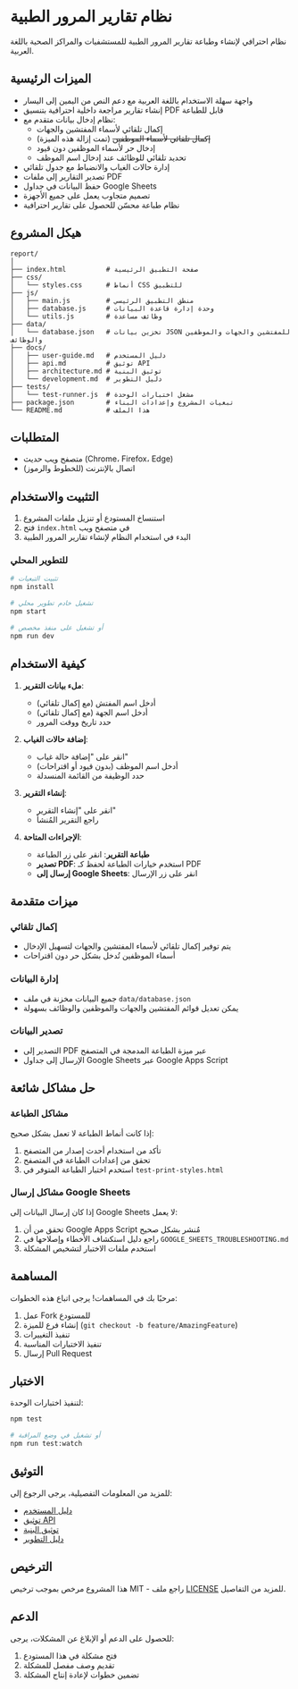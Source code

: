 # نظام تقارير المرور الطبية

نظام احترافي لإنشاء وطباعة تقارير المرور الطبية للمستشفيات والمراكز الصحية باللغة العربية.

## الميزات الرئيسية

- واجهة سهلة الاستخدام باللغة العربية مع دعم النص من اليمين إلى اليسار
- إنشاء تقارير مراجعة داخلية احترافية بتنسيق PDF قابل للطباعة
- نظام إدخال بيانات متقدم مع:
  - إكمال تلقائي لأسماء المفتشين والجهات
  - ~~إكمال تلقائي لأسماء الموظفين~~ (تمت إزالة هذه الميزة)
  - إدخال حر لأسماء الموظفين دون قيود
  - تحديد تلقائي للوظائف عند إدخال اسم الموظف
- إدارة حالات الغياب والانضباط مع جدول تلقائي
- تصدير التقارير إلى ملفات PDF
- حفظ البيانات في جداول Google Sheets
- تصميم متجاوب يعمل على جميع الأجهزة
- نظام طباعة محسّن للحصول على تقارير احترافية

## هيكل المشروع

```
report/
│
├── index.html          # صفحة التطبيق الرئيسية
├── css/
│   └── styles.css      # أنماط CSS للتطبيق
├── js/
│   ├── main.js         # منطق التطبيق الرئيسي
│   ├── database.js     # وحدة إدارة قاعدة البيانات
│   └── utils.js        # وظائف مساعدة
├── data/
│   └── database.json   # تخزين بيانات JSON للمفتشين والجهات والموظفين والوظائف
├── docs/
│   ├── user-guide.md   # دليل المستخدم
│   ├── api.md          # توثيق API
│   ├── architecture.md # توثيق البنية
│   └── development.md  # دليل التطوير
├── tests/
│   └── test-runner.js  # مشغل اختبارات الوحدة
├── package.json        # تبعيات المشروع وإعدادات البناء
└── README.md           # هذا الملف
```

## المتطلبات

- متصفح ويب حديث (Chrome، Firefox، Edge)
- اتصال بالإنترنت (للخطوط والرموز)

## التثبيت والاستخدام

1. استنساخ المستودع أو تنزيل ملفات المشروع
2. فتح `index.html` في متصفح ويب
3. البدء في استخدام النظام لإنشاء تقارير المرور الطبية

### للتطوير المحلي

```bash
# تثبيت التبعيات
npm install

# تشغيل خادم تطوير محلي
npm start

# أو تشغيل على منفذ مخصص
npm run dev
```

## كيفية الاستخدام

1. **ملء بيانات التقرير**:
   - أدخل اسم المفتش (مع إكمال تلقائي)
   - أدخل اسم الجهة (مع إكمال تلقائي)
   - حدد تاريخ ووقت المرور

2. **إضافة حالات الغياب**:
   - انقر على "إضافة حالة غياب"
   - أدخل اسم الموظف (بدون قيود أو اقتراحات)
   - حدد الوظيفة من القائمة المنسدلة

3. **إنشاء التقرير**:
   - انقر على "إنشاء التقرير"
   - راجع التقرير المُنشأ

4. **الإجراءات المتاحة**:
   - **طباعة التقرير**: انقر على زر الطباعة
   - **تصدير PDF**: استخدم خيارات الطباعة لحفظ كـ PDF
   - **إرسال إلى Google Sheets**: انقر على زر الإرسال

## ميزات متقدمة

### إكمال تلقائي
- يتم توفير إكمال تلقائي لأسماء المفتشين والجهات لتسهيل الإدخال
- أسماء الموظفين تُدخل بشكل حر دون اقتراحات

### إدارة البيانات
- جميع البيانات مخزنة في ملف `data/database.json`
- يمكن تعديل قوائم المفتشين والجهات والموظفين والوظائف بسهولة

### تصدير البيانات
- التصدير إلى PDF عبر ميزة الطباعة المدمجة في المتصفح
- الإرسال إلى جداول Google Sheets عبر Google Apps Script

## حل مشاكل شائعة

### مشاكل الطباعة
إذا كانت أنماط الطباعة لا تعمل بشكل صحيح:
1. تأكد من استخدام أحدث إصدار من المتصفح
2. تحقق من إعدادات الطباعة في المتصفح
3. استخدم اختبار الطباعة المتوفر في `test-print-styles.html`

### مشاكل إرسال Google Sheets
إذا كان إرسال البيانات إلى Google Sheets لا يعمل:
1. تحقق من أن Google Apps Script مُنشر بشكل صحيح
2. راجع دليل استكشاف الأخطاء وإصلاحها في `GOOGLE_SHEETS_TROUBLESHOOTING.md`
3. استخدم ملفات الاختبار لتشخيص المشكلة

## المساهمة

مرحبًا بك في المساهمات! يرجى اتباع هذه الخطوات:

1. عمل Fork للمستودع
2. إنشاء فرع للميزة (`git checkout -b feature/AmazingFeature`)
3. تنفيذ التغييرات
4. تنفيذ الاختبارات المناسبة
5. إرسال Pull Request

## الاختبار

لتنفيذ اختبارات الوحدة:

```bash
npm test

# أو تشغيل في وضع المراقبة
npm run test:watch
```

## التوثيق

للمزيد من المعلومات التفصيلية، يرجى الرجوع إلى:

- [دليل المستخدم](docs/user-guide.md)
- [توثيق API](docs/api.md)
- [توثيق البنية](docs/architecture.md)
- [دليل التطوير](docs/development.md)

## الترخيص

هذا المشروع مرخص بموجب ترخيص MIT - راجع ملف [LICENSE](LICENSE) للمزيد من التفاصيل.

## الدعم

للحصول على الدعم أو الإبلاغ عن المشكلات، يرجى:

1. فتح مشكلة في هذا المستودع
2. تقديم وصف مفصل للمشكلة
3. تضمين خطوات لإعادة إنتاج المشكلة
